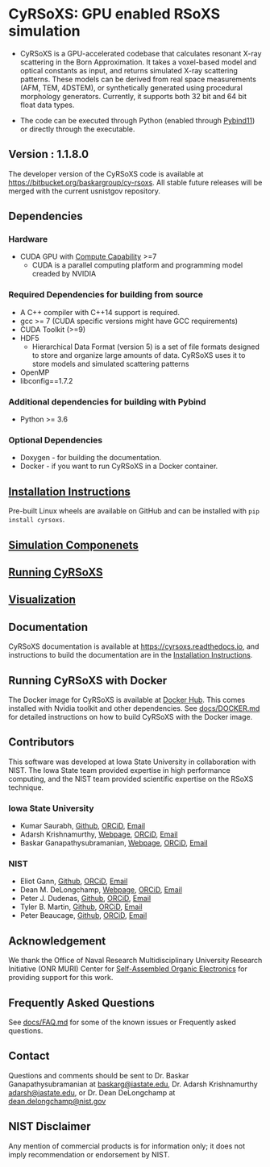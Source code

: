 # CyRSoXS: GPU enabled RSoXS simulation

* CyRSoXS is a GPU-accelerated codebase that calculates resonant X-ray scattering in the Born Approximation. It takes a voxel-based model and optical constants as input, and returns simulated X-ray scattering patterns. These models can be derived from real space measurements (AFM, TEM, 4DSTEM), or synthetically generated using procedural morphology generators.
Currently, it supports both 32 bit and 64 bit float data types.

* The code can be executed through Python (enabled through [Pybind11](https://github.com/pybind/pybind11))
or directly through the executable.

## Version  : 1.1.8.0

The developer version of the CyRSoXS code is available at <https://bitbucket.org/baskargroup/cy-rsoxs>. All stable future releases will be merged with the current usnistgov repository.

## Dependencies

### Hardware

* CUDA GPU with [Compute Capability](https://docs.nvidia.com/deploy/cuda-compatibility/index.html) >=7
  * CUDA is a parallel computing platform and programming model creaded by NVIDIA

### Required Dependencies for building from source

* A C++ compiler with C++14 support is required.
* gcc >= 7 (CUDA specific versions might have GCC requirements)
* CUDA Toolkit (>=9)
* HDF5
  * Hierarchical Data Format (version 5) is a set of file formats designed to store and organize large amounts of data. CyRSoXS uses it to store models and simulated scattering patterns
* OpenMP
* libconfig==1.7.2

### Additional dependencies for building with Pybind

* Python >= 3.6

### Optional Dependencies

* Doxygen - for building the documentation.
* Docker - if you want to run CyRSoXS in a Docker container.

## [Installation Instructions](docs/INSTALL.md)

Pre-built Linux wheels are available on GitHub and can be installed with `pip
install cyrsoxs`.

## [Simulation Componenets](docs/DATA.md)

## [Running CyRSoXS](docs/RUN.md)

## [Visualization](docs/Visualization.md)

## Documentation

CyRSoXS documentation is available at <https://cyrsoxs.readthedocs.io>, and instructions to build the documentation are in the [Installation Instructions](docs/INSTALL.md).

## Running CyRSoXS with Docker

The Docker image for CyRSoXS is available at [Docker Hub](https://hub.docker.com/r/maksbh/cy-rsoxs).
This comes installed with Nvidia toolkit and other dependencies.
See [docs/DOCKER.md](docs/DOCKER.md) for detailed instructions on how to build CyRSoXS with the Docker image.

## Contributors

This software was developed at Iowa State University in collaboration with NIST. The Iowa State team provided expertise in high performance computing, and the NIST team provided scientific expertise on the RSoXS technique.

### Iowa State University

* Kumar Saurabh, [Github](https://github.com/KumarSaurabh1992), [ORCiD](https://orcid.org/0000-0003-2503-367X), [Email](maksbh@iastate.edu)
* Adarsh Krishnamurthy, [Webpage](https://web.me.iastate.edu/idealab/p-krishnamurthy.html), [ORCiD](https://orcid.org/0000-0002-5900-1863), [Email](adarsh@iastate.edu)
* Baskar Ganapathysubramanian, [Webpage](https://bitbucket.org/baskargroup/), [ORCiD](https://orcid.org/0000-0002-8931-4852), [Email](baskarg@iastate.edu)

### NIST

* Eliot Gann, [Github](https://github.com/EliotGann), [ORCiD](https://orcid.org/0000-0001-5570-8880), [Email](eliot.gann@nist.gov)
* Dean M. DeLongchamp, [Webpage](https://www.nist.gov/people/dean-delongchamp), [ORCiD](https://orcid.org/0000-0003-0840-0757), [Email](dean.delongchamp@nist.gov)
* Peter J. Dudenas, [Github](https://github.com/pdudenas), [ORCiD](https://orcid.org/0000-0002-4578-4182), [Email](peter.dudenas@nist.gov)
* Tyler B. Martin, [Github](https://github.com/martintb), [ORCiD](https://orcid.org/0000-0001-7253-6507), [Email](tyler.martin@nist.gov)
* Peter Beaucage, [Github](https://github.com/pbeaucage), [ORCiD](https://orcid.org/0000-0002-2147-0728), [Email](peter.beaucage@nist.gov)

## Acknowledgement

We thank the Office of Naval Research Multidisciplinary University Research Initiative (ONR MURI) Center for [Self-Assembled Organic Electronics](http://www.mri.psu.edu/mri/facilities-and-centers/soe) for providing support for this work.

## Frequently Asked Questions

See [docs/FAQ.md](docs/FAQ.md) for some of the known issues or Frequently asked questions.

## Contact

Questions and comments should be sent to Dr. Baskar Ganapathysubramanian at [baskarg@iastate.edu](mailto:baskarg@iastate.edu), Dr.  Adarsh Krishnamurthy [adarsh@iastate.edu](mailto:adarsh@iastate.edu), or Dr. Dean DeLongchamp at [dean.delongchamp@nist.gov](mailto:dean.delongchamp@nist.gov)

## NIST Disclaimer

Any mention of commercial products is for information only; it does not imply recommendation or endorsement by NIST.
